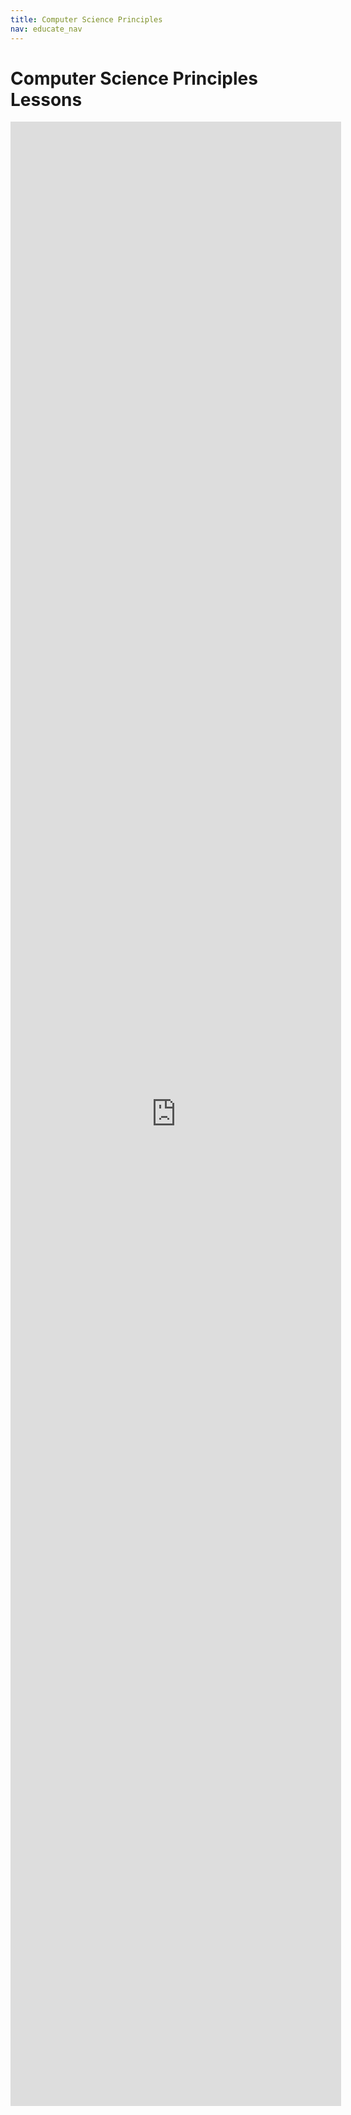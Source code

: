 ```yaml
---
title: Computer Science Principles
nav: educate_nav
---
```


# Computer Science Principles Lessons #
<iframe src="https://docs.google.com/document/d/1_jQ-O8yXjAqh3bVvUb9vu2Rg4QRf4FuYfLo52iyRa9g/pub?embedded=true" height="3175" width="105%" style="border: 0px"></iframe>